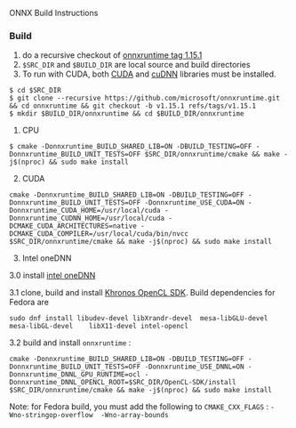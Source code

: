 ONNX Build Instructions


### Build

 1. do a recursive checkout of [onnxruntime tag 1.15.1](https://github.com/microsoft/onnxruntime)
 1. `$SRC_DIR` and `$BUILD_DIR` are local source and build directories
 1. To run with CUDA, both [CUDA](https://developer.nvidia.com/cuda-downloads) and [cuDNN](https://docs.nvidia.com/deeplearning/cudnn/archives/cudnn_762/cudnn-install/index.html) libraries must be installed.

```
$ cd $SRC_DIR
$ git clone --recursive https://github.com/microsoft/onnxruntime.git && cd onnxruntime && git checkout -b v1.15.1 refs/tags/v1.15.1
$ mkdir $BUILD_DIR/onnxruntime && cd $BUILD_DIR/onnxruntime

```

1. CPU
```
$ cmake -Donnxruntime_BUILD_SHARED_LIB=ON -DBUILD_TESTING=OFF -Donnxruntime_BUILD_UNIT_TESTS=OFF $SRC_DIR/onnxruntime/cmake && make -j$(nproc) && sudo make install
```
2. CUDA
```
cmake -Donnxruntime_BUILD_SHARED_LIB=ON -DBUILD_TESTING=OFF -Donnxruntime_BUILD_UNIT_TESTS=OFF -Donnxruntime_USE_CUDA=ON -Donnxruntime_CUDA_HOME=/usr/local/cuda -Donnxruntime_CUDNN_HOME=/usr/local/cuda -DCMAKE_CUDA_ARCHITECTURES=native -DCMAKE_CUDA_COMPILER=/usr/local/cuda/bin/nvcc $SRC_DIR/onnxruntime/cmake && make -j$(nproc) && sudo make install
```
3. Intel oneDNN

3.0 install [intel oneDNN](https://www.intel.com/content/www/us/en/developer/tools/oneapi/onednn.html)

3.1 clone, build and install [Khronos OpenCL SDK](https://github.com/KhronosGroup/OpenCL-SDK.git). Build dependencies for Fedora are

`sudo dnf install libudev-devel libXrandr-devel  mesa-libGLU-devel mesa-libGL-devel    libX11-devel intel-opencl`

3.2 build and install `onnxruntime` :
```
cmake -Donnxruntime_BUILD_SHARED_LIB=ON -DBUILD_TESTING=OFF -Donnxruntime_BUILD_UNIT_TESTS=OFF -Donnxruntime_USE_DNNL=ON -Donnxruntime_DNNL_GPU_RUNTIME=ocl -Donnxruntime_DNNL_OPENCL_ROOT=$SRC_DIR/OpenCL-SDK/install  $SRC_DIR/onnxruntime/cmake && make -j$(nproc) && sudo make install
```

Note: for Fedora build, you must add the following to `CMAKE_CXX_FLAGS` : `-Wno-stringop-overflow  -Wno-array-bounds`
